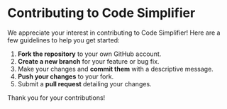 # Contributing to Code Simplifier

We appreciate your interest in contributing to Code Simplifier! Here are a few guidelines to help you get started:

1. **Fork the repository** to your own GitHub account.
2. **Create a new branch** for your feature or bug fix.
3. Make your changes and **commit them** with a descriptive message.
4. **Push your changes** to your fork.
5. Submit a **pull request** detailing your changes.

Thank you for your contributions!